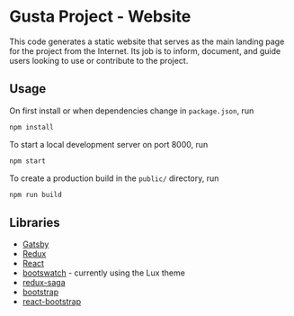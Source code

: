 # Gusta Project - Website

This code generates a static website that serves as the main landing page for the project from the Internet. Its job is to inform, document, and guide users looking to use or contribute to the project.

## Usage

On first install or when dependencies change in `package.json`, run

```sh
npm install
```

To start a local development server on port 8000, run

```sh
npm start
```

To create a production build in the `public/` directory, run

```sh
npm run build
```

## Libraries

- [Gatsby](https://www.gatsbyjs.org/docs/)
- [Redux](https://redux.js.org/introduction/getting-started)
- [React](https://reactjs.org/docs/getting-started.html#learn-react)
- [bootswatch](https://bootswatch.com/) - currently using the Lux theme
- [redux-saga](https://github.com/redux-saga/redux-saga#getting-started)
- [bootstrap](https://getbootstrap.com/docs/4.0/getting-started/introduction/)
- [react-bootstrap](https://react-bootstrap.github.io/getting-started/introduction/)
